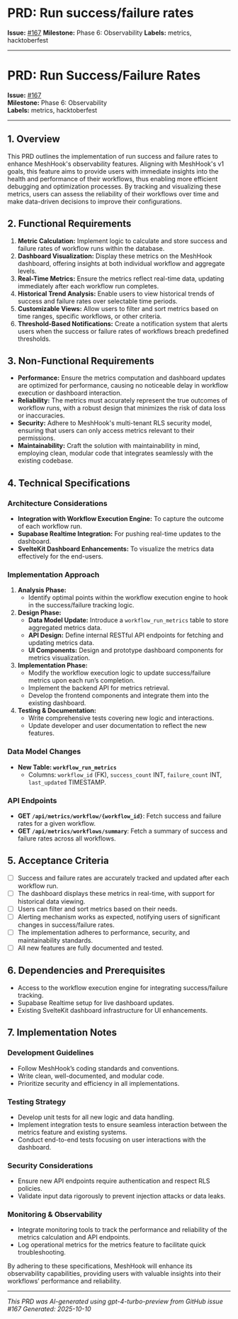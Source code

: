 # PRD: Run success/failure rates

**Issue:** [#167](https://github.com/profullstack/meshhook/issues/167)
**Milestone:** Phase 6: Observability
**Labels:** metrics, hacktoberfest

---

# PRD: Run Success/Failure Rates

**Issue:** [#167](https://github.com/profullstack/meshhook/issues/167)  
**Milestone:** Phase 6: Observability  
**Labels:** metrics, hacktoberfest  

---

## 1. Overview

This PRD outlines the implementation of run success and failure rates to enhance MeshHook's observability features. Aligning with MeshHook's v1 goals, this feature aims to provide users with immediate insights into the health and performance of their workflows, thus enabling more efficient debugging and optimization processes. By tracking and visualizing these metrics, users can assess the reliability of their workflows over time and make data-driven decisions to improve their configurations.

## 2. Functional Requirements

1. **Metric Calculation:** Implement logic to calculate and store success and failure rates of workflow runs within the database.
2. **Dashboard Visualization:** Display these metrics on the MeshHook dashboard, offering insights at both individual workflow and aggregate levels.
3. **Real-Time Metrics:** Ensure the metrics reflect real-time data, updating immediately after each workflow run completes.
4. **Historical Trend Analysis:** Enable users to view historical trends of success and failure rates over selectable time periods.
5. **Customizable Views:** Allow users to filter and sort metrics based on time ranges, specific workflows, or other criteria.
6. **Threshold-Based Notifications:** Create a notification system that alerts users when the success or failure rates of workflows breach predefined thresholds.

## 3. Non-Functional Requirements

- **Performance:** Ensure the metrics computation and dashboard updates are optimized for performance, causing no noticeable delay in workflow execution or dashboard interaction.
- **Reliability:** The metrics must accurately represent the true outcomes of workflow runs, with a robust design that minimizes the risk of data loss or inaccuracies.
- **Security:** Adhere to MeshHook's multi-tenant RLS security model, ensuring that users can only access metrics relevant to their permissions.
- **Maintainability:** Craft the solution with maintainability in mind, employing clean, modular code that integrates seamlessly with the existing codebase.

## 4. Technical Specifications

### Architecture Considerations

- **Integration with Workflow Execution Engine:** To capture the outcome of each workflow run.
- **Supabase Realtime Integration:** For pushing real-time updates to the dashboard.
- **SvelteKit Dashboard Enhancements:** To visualize the metrics data effectively for the end-users.

### Implementation Approach

1. **Analysis Phase:**
   - Identify optimal points within the workflow execution engine to hook in the success/failure tracking logic.
2. **Design Phase:**
   - **Data Model Update:** Introduce a `workflow_run_metrics` table to store aggregated metrics data.
   - **API Design:** Define internal RESTful API endpoints for fetching and updating metrics data.
   - **UI Components:** Design and prototype dashboard components for metrics visualization.
3. **Implementation Phase:**
   - Modify the workflow execution logic to update success/failure metrics upon each run’s completion.
   - Implement the backend API for metrics retrieval.
   - Develop the frontend components and integrate them into the existing dashboard.
4. **Testing & Documentation:**
   - Write comprehensive tests covering new logic and interactions.
   - Update developer and user documentation to reflect the new features.

### Data Model Changes

- **New Table: `workflow_run_metrics`**
  - Columns: `workflow_id` (FK), `success_count` INT, `failure_count` INT, `last_updated` TIMESTAMP.

### API Endpoints

- **GET `/api/metrics/workflow/{workflow_id}`**: Fetch success and failure rates for a given workflow.
- **GET `/api/metrics/workflows/summary`**: Fetch a summary of success and failure rates across all workflows.

## 5. Acceptance Criteria

- [ ] Success and failure rates are accurately tracked and updated after each workflow run.
- [ ] The dashboard displays these metrics in real-time, with support for historical data viewing.
- [ ] Users can filter and sort metrics based on their needs.
- [ ] Alerting mechanism works as expected, notifying users of significant changes in success/failure rates.
- [ ] The implementation adheres to performance, security, and maintainability standards.
- [ ] All new features are fully documented and tested.

## 6. Dependencies and Prerequisites

- Access to the workflow execution engine for integrating success/failure tracking.
- Supabase Realtime setup for live dashboard updates.
- Existing SvelteKit dashboard infrastructure for UI enhancements.

## 7. Implementation Notes

### Development Guidelines

- Follow MeshHook’s coding standards and conventions.
- Write clean, well-documented, and modular code.
- Prioritize security and efficiency in all implementations.

### Testing Strategy

- Develop unit tests for all new logic and data handling.
- Implement integration tests to ensure seamless interaction between the metrics feature and existing systems.
- Conduct end-to-end tests focusing on user interactions with the dashboard.

### Security Considerations

- Ensure new API endpoints require authentication and respect RLS policies.
- Validate input data rigorously to prevent injection attacks or data leaks.

### Monitoring & Observability

- Integrate monitoring tools to track the performance and reliability of the metrics calculation and API endpoints.
- Log operational metrics for the metrics feature to facilitate quick troubleshooting.

By adhering to these specifications, MeshHook will enhance its observability capabilities, providing users with valuable insights into their workflows’ performance and reliability.

---

*This PRD was AI-generated using gpt-4-turbo-preview from GitHub issue #167*
*Generated: 2025-10-10*

